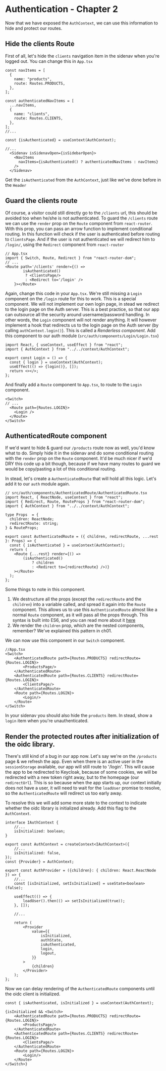 # Authentication - Chapter 2

Now that we have exposed the `AuthContext`, we can use this information to hide and protect our routes.

## Hide the clients Route
First of all, let's hide the `clients` navigation item in the sidenav when you're logged out.
You can change this in `App.tsx`
```tsx
const navItems = [
  {
    name: "products",
    route: Routes.PRODUCTS,
  },
];

const authenticatedNavItems = [
  ...navItems,
  {
    name: "clients",
    route: Routes.CLIENTS,
  },
];
//...

const {isAuthenticated} = useContext(AuthContext);

//...
  <Sidenav isSidenavOpen={isSidebarOpen}>
    <NavItems
      navItems={isAuthenticated() ? authenticatedNavItems : navItems}
    />
  </Sidenav>
```
Get the `isAuthenticated` from the `AuthContext`, just like we've done before in the `Header`

## Guard the clients route
Of course, a visitor could still directly go to the `/clients` url, this should be avoided too when he/she is not authenticated.
To guard the `/clients` route we can use the `render` prop on the `Route` component from `react-router`.
With this prop, you can pass an arrow function to implement conditional routing.
In this function will check if the user is authenticated before routing to `ClientsPage`. 
And if the user is not authenticated we will redirect him to `/login/`, using the `Redirect` component from `react-router`

```tsx
// App.tsx
import { Switch, Route, Redirect } from "react-router-dom";
// ... 
<Route path='/clients' render={() => 
        isAuthenticated()  
         ? <ClientsPage/>
         : <Redirect to='/login' />
    }></Route>
```
Again, change this code in your `App.tsx`. 
We're still missing a `Login` component on the `/login` route for this to work. This is a special component.
We will not implement our own login page, in stead we redirect to the login page on the Auth server.
This is a best practice, so that our app can outsource all the security around username/password handling.
In other words, the `Login` component will not render anything. It will however implement a hook that redirects us to
the login page on the Auth server (by calling `authContext.login()`). This is called a *Renderless component*.
Add this component to our auth module (`src/auth/components/Login/Login.tsx`)
```tsx 
import React, { useContext, useEffect } from "react";
import { AuthContext } from "../../context/AuthContext";

export const Login = () => {
  const { login } = useContext(AuthContext);
  useEffect(() => {login()}, []);
  return <></>;
};
```
And finally add a `Route` component to `App.tsx`, to route to the `Login` component.
```tsx
<Switch>
// ... 
  <Route path={Routes.LOGIN}>
    <Login />
  </Route>
</Switch>
```

## AuthenticatedRoute component
If we'd want to hide & guard our `/products` route now as well, you'd know what to do.
Simply hide it in the sidenav and do some conditional routing with the `render` prop on the `Route` component.
It'd be much nicer if we'd DRY this code up a bit though, because if we have many routes to guard we would be 
copy/pasting a lot of this conditional routing.

In stead, let's create a `AuthenticatedRoute` that will hold all this logic.
Let's add it to our `auth` module again.
```tsx
// src/auth/components/AuthenticatedRoute/AuthenticatedRoute.tsx
import React, { ReactNode, useContext } from "react";
import { Redirect, Route, RouteProps } from "react-router-dom";
import { AuthContext } from "../../context/AuthContext";

type Props  = {
  children: ReactNode;
  redirectRoute: string;
} & RouteProps;

export const AuthenticatedRoute = ({ children, redirectRoute, ...rest }: Props) => {
  const { isAuthenticated } = useContext(AuthContext);
  return (
    <Route {...rest} render={() => 
        (isAuthenticated()
            ? children
            : <Redirect to={redirectRoute} />)}
    ></Route>
  );
};
```
Some things to note in this component.
1. We destructure all the props (except the `redirectRoute` and the `children`) into a variable called, and spread it again
into the `Route` component. This allows us to use this `AuthenticatedRoute` almost like a normal `Route` component, 
as it will pass all the props through. This syntax is built into ES6, and you can read more about it
[here](https://developer.mozilla.org/en-US/docs/Web/JavaScript/Reference/Operators/Destructuring_assignment)
2. We render the `children` prop, which are the nested components, remember? We've explained this pattern in ch01.

We can now use this component in our `Switch` component.
```tsx
//App.tsx
<Switch>
    <AuthenticatedRoute path={Routes.PRODUCTS} redirectRoute={Routes.LOGIN}>
        <ProductsPage/>
    </AuthenticatedRoute>
    <AuthenticatedRoute path={Routes.CLIENTS} redirectRoute={Routes.LOGIN}>
        <ClientsPage/>
    </AuthenticatedRoute>
    <Route path={Routes.LOGIN}>
        <Login/>
    </Route>
</Switch>
```

In your sidenav you should also hide the `products` item. In stead, show a `login` item when you're unauthenticated.

## Render the protected routes after initialization of the oidc library.
There's still kind of a bug in our app now.
Let's say we're on the `/products` page & we refresh the app. Even when there is an active
user in the `sessionStorage` available, our app will still route to '/login'. 
This will cause the app to be redirected to Keycloak, because of some cookies, we will
be redirected with a new token right away, but to the homepage (our `redirectUrl`).
This is so because when the app starts up, our context initially does not have a user, it will need to wait for the
`loadUser` promise to resolve, so the `AuthenticatedRoute` will redirect us too early away.

To resolve this we will add some more state to the context to indicate whether the oidc library is initialized already.
Add this flag to the `AuthContext`.
```tsx
interface IAuthContext {
    //...  
    isInitialized: boolean;
}

export const AuthContext = createContext<IAuthContext>({
    //...  
    isInitialized: false,
});
const {Provider} = AuthContext;

export const AuthProvider = ({children}: { children: React.ReactNode }) => {
    //...
    const [isInitialized, setIsInitialized] = useState<boolean>(false);

    useEffect(() => {
        loadUser().then(() => setIsInitialized(true));
    }, []);
    
    //...

    return (
        <Provider
            value={{
                isInitialized,
                authState,
                isAuthenticated,
                login,
                logout,
            }}
        >
            {children}
        </Provider>
    );
};
```

Now we can delay rendering of the `AuthenticatedRoute` components until the oidc client is initialized.
```tsx
const { isAuthenticated, isInitialized } = useContext(AuthContext);

{isInitialized && <Switch>
    <AuthenticatedRoute path={Routes.PRODUCTS} redirectRoute={Routes.LOGIN}>
        <ProductsPage/>
    </AuthenticatedRoute>
    <AuthenticatedRoute path={Routes.CLIENTS} redirectRoute={Routes.LOGIN}>
        <ClientsPage/>
    </AuthenticatedRoute>
    <Route path={Routes.LOGIN}>
        <Login/>
    </Route>
</Switch>}
```
